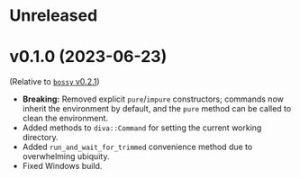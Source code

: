 # Unreleased

# v0.1.0 (2023-06-23)

(Relative to [`bossy` v0.2.1](https://github.com/BrainiumLLC/bossy/blob/master/CHANGELOG.md#021-2021-01-08))

- **Breaking:** Removed explicit `pure`/`impure` constructors; commands now inherit the environment by default, and the `pure` method can be called to clean the environment.
- Added methods to `diva::Command` for setting the current working directory.
- Added `run_and_wait_for_trimmed` convenience method due to overwhelming ubiquity.
- Fixed Windows build.
